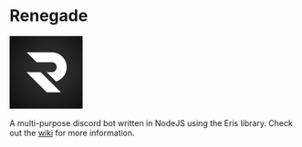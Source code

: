 # Renegade
![Renegade Logo](./Renegade.png)

A multi-purpose discord bot written in NodeJS using the Eris library. Check out the [wiki](https://github.com/aTmG/Renegade/wiki) for more information.
